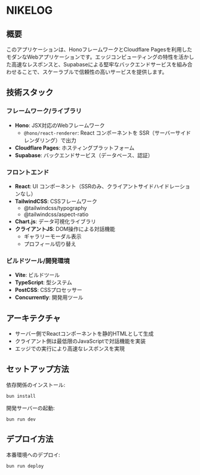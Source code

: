 # NIKELOG

## 概要
このアプリケーションは、HonoフレームワークとCloudflare Pagesを利用したモダンなWebアプリケーションです。エッジコンピューティングの特性を活かした高速なレスポンスと、Supabaseによる堅牢なバックエンドサービスを組み合わせることで、スケーラブルで信頼性の高いサービスを提供します。

## 技術スタック

### フレームワーク/ライブラリ
- **Hono**: JSX対応のWebフレームワーク
  - `@hono/react-renderer`: React コンポーネントを SSR（サーバーサイドレンダリング）で出力
- **Cloudflare Pages**: ホスティングプラットフォーム
- **Supabase**: バックエンドサービス（データベース、認証）

### フロントエンド
- **React**: UI コンポーネント（SSRのみ、クライアントサイドハイドレーションなし）
- **TailwindCSS**: CSSフレームワーク
  - @tailwindcss/typography
  - @tailwindcss/aspect-ratio
- **Chart.js**: データ可視化ライブラリ
- **クライアントJS**: DOM操作による対話機能
  - ギャラリーモーダル表示
  - プロフィール切り替え

### ビルドツール/開発環境
- **Vite**: ビルドツール
- **TypeScript**: 型システム
- **PostCSS**: CSSプロセッサー
- **Concurrently**: 開発用ツール

## アーキテクチャ

- サーバー側でReactコンポーネントを静的HTMLとして生成
- クライアント側は最低限のJavaScriptで対話機能を実装
- エッジでの実行により高速なレスポンスを実現

## セットアップ方法

依存関係のインストール:
```shell
bun install
```

開発サーバーの起動:
```shell
bun run dev
```

## デプロイ方法

本番環境へのデプロイ:
```shell
bun run deploy
```
